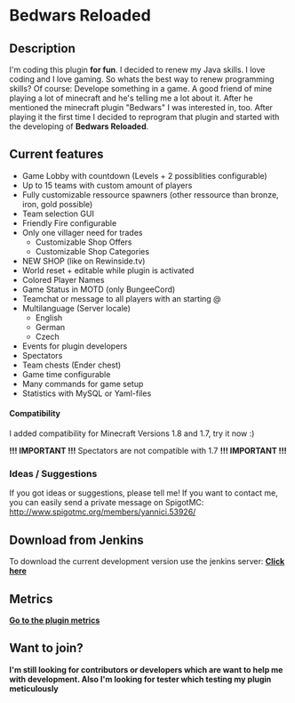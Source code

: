 # Bedwars Reloaded

## Description

I'm coding this plugin **for fun**. I decided to renew my Java skills. I love coding and I love gaming. So whats the best way to renew programming skills? Of course: Develope something in a game.
A good friend of mine playing a lot of minecraft and he's telling me a lot about it. After he mentioned the minecraft plugin "Bedwars" I was interested in, too. After playing it the first time I decided to reprogram that plugin and started with the developing of **Bedwars Reloaded**.

## Current features

* Game Lobby with countdown (Levels + 2 possiblities configurable)
* Up to 15 teams with custom amount of players
* Fully customizable ressource spawners (other ressource than bronze, iron, gold possible)
* Team selection GUI
* Friendly Fire configurable
* Only one villager need for trades
    * Customizable Shop Offers
    * Customizable Shop Categories
* NEW SHOP (like on Rewinside.tv)
* World reset + editable while plugin is activated
* Colored Player Names
* Game Status in MOTD (only BungeeCord)
* Teamchat or message to all players with an starting @
* Multilanguage (Server locale)
    * English
    * German
    * Czech
* Events for plugin developers
* Spectators
* Team chests (Ender chest)
* Game time configurable
* Many commands for game setup
* Statistics with MySQL or Yaml-files

#### Compatibility

I added compatibility for Minecraft Versions 1.8 and 1.7, try it now :)

**!!! IMPORTANT !!!** Spectators are not compatible with 1.7 **!!! IMPORTANT !!!**

### Ideas / Suggestions

If you got ideas or suggestions, please tell me! If you want to contact me, you can easily send
a private message on SpigotMC: <http://www.spigotmc.org/members/yannici.53926/>

## Download from Jenkins

To download the current development version use the jenkins server: **[Click here](http://31.220.15.15/jenkins/)**

## Metrics

**[Go to the plugin metrics](http://mcstats.org/plugin/BedwarsRel)**

## Want to join?

**I'm still looking for contributors or developers which are want to help me with development. Also I'm looking for tester which testing my plugin meticulously**